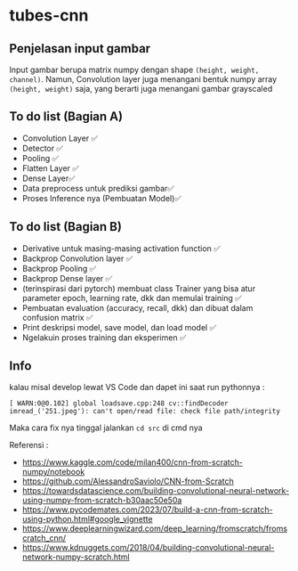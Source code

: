 # tubes-cnn

## Penjelasan input gambar
Input gambar berupa matrix numpy dengan shape `(height, weight, channel)`. Namun, Convolution layer juga menangani bentuk numpy array `(height, weight)` saja, yang berarti juga menangani gambar grayscaled

## To do list (Bagian A)
- Convolution Layer ✅
- Detector ✅
- Pooling ✅
- Flatten Layer ✅
- Dense Layer✅
- Data preprocess untuk prediksi gambar✅
- Proses Inference nya (Pembuatan Model)✅

## To do list (Bagian B)
- Derivative untuk masing-masing activation function ✅
- Backprop Convolution layer ✅
- Backprop Pooling ✅
- Backprop Dense layer ✅
- (terinspirasi dari pytorch) membuat class Trainer yang bisa atur parameter epoch, learning rate, dkk dan memulai training ✅
- Pembuatan evaluation (accuracy, recall, dkk) dan dibuat dalam confusion matrix ✅
- Print deskripsi model, save model, dan load model ✅
- Ngelakuin proses training dan eksperimen ✅

## Info
kalau misal develop lewat VS Code dan dapet ini saat run pythonnya :
```
[ WARN:0@0.102] global loadsave.cpp:248 cv::findDecoder imread_('251.jpeg'): can't open/read file: check file path/integrity
```
Maka cara fix nya tinggal jalankan `cd src` di cmd nya

Referensi : 
- https://www.kaggle.com/code/milan400/cnn-from-scratch-numpy/notebook
- https://github.com/AlessandroSaviolo/CNN-from-Scratch
- https://towardsdatascience.com/building-convolutional-neural-network-using-numpy-from-scratch-b30aac50e50a
- https://www.pycodemates.com/2023/07/build-a-cnn-from-scratch-using-python.html#google_vignette
- https://www.deeplearningwizard.com/deep_learning/fromscratch/fromscratch_cnn/
- https://www.kdnuggets.com/2018/04/building-convolutional-neural-network-numpy-scratch.html
